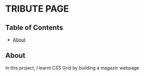 <h1>TRIBUTE PAGE</h1>

<h2>Table of Contents</h2>
<ul>
  <li>
    <a href="#about">
	  About
	</a>
  </li>	
</ul>

<h2 id="about">
  About
</h2>
<p>In this project, I learnt CSS Grid by building a magazin webpage</p>
